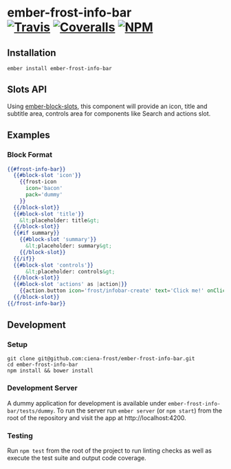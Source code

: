 [ci-img]: https://travis-ci.org/ciena-frost/ember-frost-info-bar.svg "Build Status"
[ci-url]: https://travis-ci.org/ciena-frost/ember-frost-info-bar

[cov-img]: https://coveralls.io/repos/github/ciena-frost/ember-frost-info-bar/badge.svg?branch=master "Code Coverage"
[cov-url]: https://coveralls.io/github/ciena-frost/ember-frost-info-bar

[npm-img]: https://img.shields.io/npm/v/ember-frost-info-bar.svg "NPM Version"
[npm-url]: https://www.npmjs.com/package/ember-frost-info-bar

# ember-frost-info-bar <br /> [![Travis][ci-img]][ci-url] [![Coveralls][cov-img]][cov-url] [![NPM][npm-img]][npm-url]

## Installation
```
ember install ember-frost-info-bar
```
## Slots API

Using [ember-block-slots](https://github.com/ciena-blueplanet/ember-block-slots), this component will provide an icon, title and subtitle area, controls area for components like Search and actions slot.

## Examples
### Block Format
```handlebars
{{#frost-info-bar}}
  {{#block-slot 'icon'}}
    {{frost-icon
      icon='bacon'
      pack='dummy'
    }}
  {{/block-slot}}
  {{#block-slot 'title'}}
    &lt;placeholder: title&gt;
  {{/block-slot}}
  {{#if summary}}
    {{#block-slot 'summary'}}
      &lt;placeholder: summary&gt;
    {{/block-slot}}
  {{/if}}
  {{#block-slot 'controls'}}
      &lt;placeholder: controls&gt;
  {{/block-slot}}
  {{#block-slot 'actions' as |action|}}
    {{action.button icon='frost/infobar-create' text='Click me!' onClick=(action 'triggerAction')}}
  {{/block-slot}}
{{/frost-info-bar}}
```

## Development
### Setup
```
git clone git@github.com:ciena-frost/ember-frost-info-bar.git
cd ember-frost-info-bar
npm install && bower install
```

### Development Server
A dummy application for development is available under `ember-frost-info-bar/tests/dummy`.
To run the server run `ember server` (or `npm start`) from the root of the repository and
visit the app at http://localhost:4200.

### Testing
Run `npm test` from the root of the project to run linting checks as well as execute the test suite
and output code coverage.
